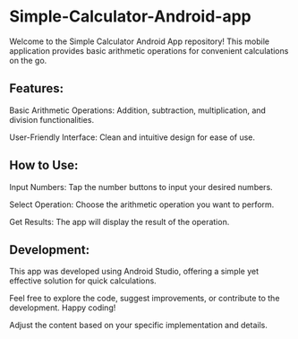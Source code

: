 # Simple-Calculator-Android-app


Welcome to the Simple Calculator Android App repository! This mobile application provides basic arithmetic operations for convenient calculations on the go.

## Features:
Basic Arithmetic Operations: Addition, subtraction, multiplication, and division functionalities.

User-Friendly Interface: Clean and intuitive design for ease of use.

## How to Use:
Input Numbers: Tap the number buttons to input your desired numbers.

Select Operation: Choose the arithmetic operation you want to perform.

Get Results: The app will display the result of the operation.

## Development:
This app was developed using Android Studio, offering a simple yet effective solution for quick calculations.

Feel free to explore the code, suggest improvements, or contribute to the development. Happy coding!

Adjust the content based on your specific implementation and details.
